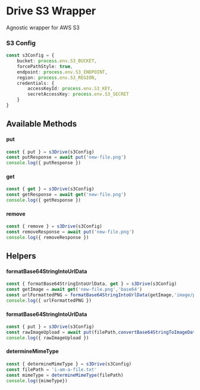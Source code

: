 # Drive S3 Wrapper

Agnostic wrapper for AWS S3


### S3 Config
````typescript
const s3Config = {
    bucket: process.env.S3_BUCKET,
    forcePathStyle: true,
    endpoint: process.env.S3_ENDPOINT,
    region: process.env.S3_REGION,
    credentials: {
        accessKeyId: process.env.S3_KEY,
        secretAccessKey: process.env.S3_SECRET
    }
}
````

## Available Methods

#### put
````typescript
const { put } = s3Drive(s3Config)
const putResponse = await put('new-file.png')
console.log({ putResponse })
````

#### get
````typescript
const { get } = s3Drive(s3Config)
const getResponse = await get('new-file.png')
console.log({ getResponse })
````

#### remove
````typescript
const { remove } = s3Drive(s3Config)
const removeResponse = await put('new-file.png')
console.log({ removeResponse })
````

## Helpers
#### formatBase64StringIntoUrlData
````typescript
const { formatBase64StringIntoUrlData, get } = s3Drive(s3Config)
const getImage = await get('new-file.png','base64')
const urlFormattedPNG = formatBase64StringIntoUrlData(getImage,'image/png')
console.log({ urlFormattedPNG })
````

#### formatBase64StringIntoUrlData
````typescript
const { put } = s3Drive(s3Config)
const rawImageUpload = await put(filePath,convertBase64StringToImageData('data:image/png;base64,iVBORw0KG'))
console.log({ rawImageUpload })
````

#### determineMimeType
````typescript
const { determineMimeType } = s3Drive(s3Config)
const filePath = 'i-am-a-file.txt'
const mimeType = determineMimeType(filePath)
console.log({mimeType})
````
